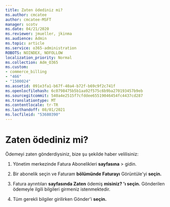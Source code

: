 ```yaml
---
title: Zaten ödediniz mi?
ms.author: cmcatee
author: cmcatee-MSFT
manager: scotv
ms.date: 04/21/2020
ms.reviewer: jmueller, jkinma
ms.audience: Admin
ms.topic: article
ms.service: o365-administration
ROBOTS: NOINDEX, NOFOLLOW
localization_priority: Normal
ms.collection: Adm_O365
ms.custom:
- commerce_billing
- "466"
- "1500024"
ms.assetid: 091e3fa1-b67f-40a4-b72f-b69c9f2c741f
ms.openlocfilehash: 6c0798475b5b1aa92f575c6b9ba270193457b9eb
ms.sourcegitcommit: 540a4e2515f7cfddee65519046454fc4437cd287
ms.translationtype: MT
ms.contentlocale: tr-TR
ms.lasthandoff: 08/01/2021
ms.locfileid: "53680390"
---
```

# <a name="already-paid"></a>Zaten ödediniz mi?

Ödemeyi zaten gönderdiysiniz, bize şu şekilde haber velilisiniz:
  
1. Yönetim merkezinde Fatura Abonelikleri **sayfasına** \> [](https://go.microsoft.com/fwlink/p/?linkid=842054) gidin.

2. Bir abonelik seçin ve Faturam **bölümünde Faturayı** Görüntüle'yi **seçin.**

3. Fatura ayrıntıları **sayfasında Zaten** ödemiş **misiniz? 'ı seçin.** Gönderilen ödemeyle ilgili bilgileri girmeniz istenmektedir.

4. Tüm gerekli bilgiler girilirken Gönder'i **seçin.**